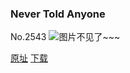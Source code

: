### Never Told Anyone
No.2543
![图片不见了~~~](https://imgs.xkcd.com/comics/never_told_anyone.png)

[原址](https://xkcd.com//2543) [下载](https://imgs.xkcd.com/comics/never_told_anyone.png)

